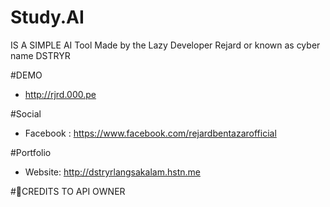 # Study.AI
IS A SIMPLE AI Tool Made by the Lazy Developer Rejard or known as cyber name DSTRYR

#DEMO
- http://rjrd.000.pe

#Social 
- Facebook :
https://www.facebook.com/rejardbentazarofficial

#Portfolio 
- Website:
http://dstryrlangsakalam.hstn.me 


#🌱CREDITS TO API OWNER 
